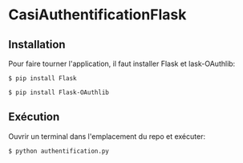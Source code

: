 # CasiAuthentificationFlask

## Installation
Pour faire tourner l'application, il faut installer Flask et lask-OAuthlib:

    $ pip install Flask

    $ pip install Flask-OAuthlib

## Exécution
Ouvrir un terminal dans l'emplacement du repo et exécuter:

    $ python authentification.py

